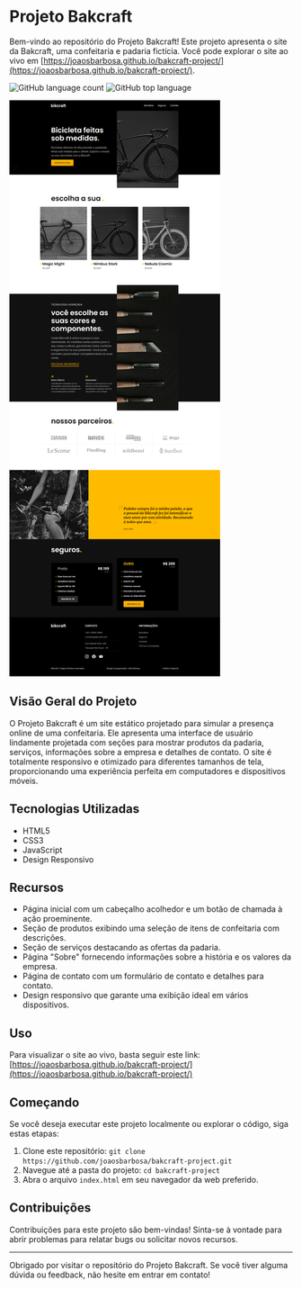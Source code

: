 # Projeto Bakcraft

Bem-vindo ao repositório do Projeto Bakcraft! Este projeto apresenta o site da Bakcraft, uma confeitaria e padaria fictícia. Você pode explorar o site ao vivo em [https://joaosbarbosa.github.io/bakcraft-project/](https://joaosbarbosa.github.io/bakcraft-project/).

![GitHub language count](https://img.shields.io/github/languages/count/JoaoSBarbosa/bakcraft-project)
![GitHub top language](https://img.shields.io/github/languages/top/JoaoSBarbosa/bakcraft-project)


![Captura de Tela do Projeto Bakcraft](./assets/img/screenshot.png)

## Visão Geral do Projeto

O Projeto Bakcraft é um site estático projetado para simular a presença online de uma confeitaria. Ele apresenta uma interface de usuário lindamente projetada com seções para mostrar produtos da padaria, serviços, informações sobre a empresa e detalhes de contato. O site é totalmente responsivo e otimizado para diferentes tamanhos de tela, proporcionando uma experiência perfeita em computadores e dispositivos móveis.

## Tecnologias Utilizadas

- HTML5
- CSS3
- JavaScript
- Design Responsivo

## Recursos

- Página inicial com um cabeçalho acolhedor e um botão de chamada à ação proeminente.
- Seção de produtos exibindo uma seleção de itens de confeitaria com descrições.
- Seção de serviços destacando as ofertas da padaria.
- Página "Sobre" fornecendo informações sobre a história e os valores da empresa.
- Página de contato com um formulário de contato e detalhes para contato.
- Design responsivo que garante uma exibição ideal em vários dispositivos.

## Uso

Para visualizar o site ao vivo, basta seguir este link: [https://joaosbarbosa.github.io/bakcraft-project/](https://joaosbarbosa.github.io/bakcraft-project/)

## Começando

Se você deseja executar este projeto localmente ou explorar o código, siga estas etapas:

1. Clone este repositório: `git clone https://github.com/joaosbarbosa/bakcraft-project.git`
2. Navegue até a pasta do projeto: `cd bakcraft-project`
3. Abra o arquivo `index.html` em seu navegador da web preferido.

## Contribuições

Contribuições para este projeto são bem-vindas! Sinta-se à vontade para abrir problemas para relatar bugs ou solicitar novos recursos.


---

Obrigado por visitar o repositório do Projeto Bakcraft. Se você tiver alguma dúvida ou feedback, não hesite em entrar em contato!

